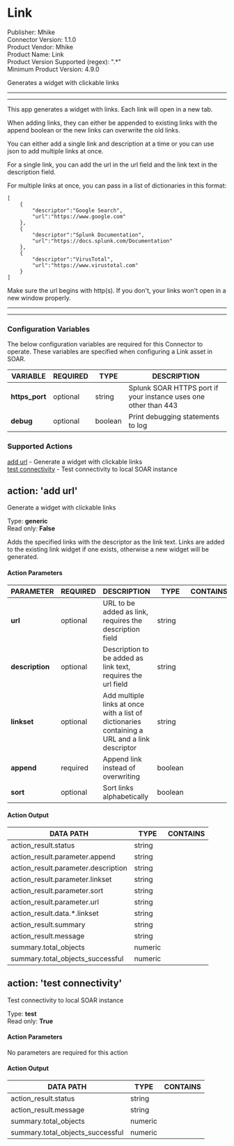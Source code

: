 [comment]: # "Auto-generated SOAR connector documentation"
# Link

Publisher: Mhike  
Connector Version: 1\.1\.0  
Product Vendor: Mhike  
Product Name: Link  
Product Version Supported (regex): "\.\*"  
Minimum Product Version: 4\.9\.0  

Generates a widget with clickable links

[comment]: # " File: README.md"
[comment]: # "  Copyright (c) Mhike, 2022"
[comment]: # "  Licensed under the Apache License, Version 2.0 (the 'License');"
[comment]: # "  you may not use this file except in compliance with the License."
[comment]: # "  You may obtain a copy of the License at"
[comment]: # "    http://www.apache.org/licenses/LICENSE-2.0"
[comment]: # "  Unless required by applicable law or agreed to in writing, software distributed under"
[comment]: # "  the License is distributed on an 'AS IS' BASIS, WITHOUT WARRANTIES OR CONDITIONS OF ANY KIND,"
[comment]: # "  either express or implied. See the License for the specific language governing permissions"
[comment]: # "  and limitations under the License."
[comment]: # ""
----------------------------------------------------------------------------------------------------

----------------------------------------------------------------------------------------------------

This app generates a widget with links. Each link will open in a new tab.  
  
When adding links, they can either be appended to existing links with the append boolean or the new
links can overwrite the old links.  
  
You can either add a single link and description at a time or you can use json to add multiple links
at once.  
  
For a single link, you can add the url in the url field and the link text in the description
field.  
  
For multiple links at once, you can pass in a list of dictionaries in this format:

    [
        {
            "descriptor":"Google Search",
            "url":"https://www.google.com"
        },
        {
            "descriptor":"Splunk Documentation",
            "url":"https://docs.splunk.com/Documentation"
        },
        {
            "descriptor":"VirusTotal",
            "url":"https://www.virustotal.com"
        }
    ]

Make sure the url begins with http(s). If you don't, your links won't open in a new window properly.

----------------------------------------------------------------------------------------------------

----------------------------------------------------------------------------------------------------


### Configuration Variables
The below configuration variables are required for this Connector to operate.  These variables are specified when configuring a Link asset in SOAR.

VARIABLE | REQUIRED | TYPE | DESCRIPTION
-------- | -------- | ---- | -----------
**https\_port** |  optional  | string | Splunk SOAR HTTPS port if your instance uses one other than 443
**debug** |  optional  | boolean | Print debugging statements to log

### Supported Actions  
[add url](#action-add-url) - Generate a widget with clickable links  
[test connectivity](#action-test-connectivity) - Test connectivity to local SOAR instance  

## action: 'add url'
Generate a widget with clickable links

Type: **generic**  
Read only: **False**

Adds the specified links with the descriptor as the link text\. Links are added to the existing link widget if one exists, otherwise a new widget will be generated\.

#### Action Parameters
PARAMETER | REQUIRED | DESCRIPTION | TYPE | CONTAINS
--------- | -------- | ----------- | ---- | --------
**url** |  optional  | URL to be added as link, requires the description field | string | 
**description** |  optional  | Description to be added as link text, requires the url field | string | 
**linkset** |  optional  | Add multiple links at once with a list of dictionaries containing a URL and a link descriptor | string | 
**append** |  required  | Append link instead of overwriting | boolean | 
**sort** |  optional  | Sort links alphabetically | boolean | 

#### Action Output
DATA PATH | TYPE | CONTAINS
--------- | ---- | --------
action\_result\.status | string | 
action\_result\.parameter\.append | string | 
action\_result\.parameter\.description | string | 
action\_result\.parameter\.linkset | string | 
action\_result\.parameter\.sort | string | 
action\_result\.parameter\.url | string | 
action\_result\.data\.\*\.linkset | string | 
action\_result\.summary | string | 
action\_result\.message | string | 
summary\.total\_objects | numeric | 
summary\.total\_objects\_successful | numeric |   

## action: 'test connectivity'
Test connectivity to local SOAR instance

Type: **test**  
Read only: **True**

#### Action Parameters
No parameters are required for this action

#### Action Output
DATA PATH | TYPE | CONTAINS
--------- | ---- | --------
action\_result\.status | string | 
action\_result\.message | string | 
summary\.total\_objects | numeric | 
summary\.total\_objects\_successful | numeric | 
